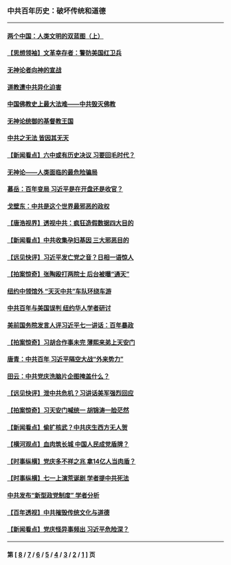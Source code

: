 ### 中共百年历史：破坏传统和道德
---
#### [两个中国：人类文明的双蓝图（上）](../../pages/nf1176114/n13422687.md?12110430) 
#### [【思想领袖】文革幸存者：警防美国红卫兵](../../pages/nf1176114/n13339289.md?12110430) 
#### [无神论者向神的宣战](../../pages/nf1176114/n13281535.md?12110430) 
#### [道教遭中共异化迫害](../../pages/nf1176114/n13281463.md?12110430) 
#### [中国佛教史上最大法难——中共毁灭佛教](../../pages/nf1176114/n13281397.md?12110430) 
#### [无神论统御的基督教王国](../../pages/nf1176114/n13281280.md?12110430) 
#### [中共之无法 皆因其无天](../../pages/nf1176114/n13281088.md?12110430) 
#### [【新闻看点】六中或有历史决议 习要回毛时代？](../../pages/nf1176114/n13222895.md?12110430) 
#### [无神论——人类面临的最危险骗局](../../pages/nf1176114/n13196137.md?12110430) 
#### [慕岳：百年变局 习近平是在开盘还是收官？](../../pages/nf1176114/n13206516.md?12110430) 
#### [戈壁东：中共是这个世界最邪恶的政权](../../pages/nf1176114/n13085641.md?12110430) 
#### [【唐浩视界】透视中共：疯狂造假数据四大目的](../../pages/nf1176114/n13080590.md?12110430) 
#### [【新闻看点】中共收集孕妇基因 三大邪恶目的](../../pages/nf1176114/n13077182.md?12110430) 
#### [【远见快评】习近平发亡党之音？日相一语惊人](../../pages/nf1176114/n13074809.md?12110430) 
#### [【拍案惊奇】张陶殴打两院士 后台被曝“通天”](../../pages/nf1176114/n13070496.md?12110430) 
#### [纽约中领馆外 “天灭中共”车队环绕车游](../../pages/nf1176114/n13070693.md?12110430) 
#### [中共百年与美国误判 纽约华人学者研讨](../../pages/nf1176114/n13067969.md?12110430) 
#### [美前国务院发言人评习近平七一讲话：百年暴政](../../pages/nf1176114/n13066986.md?12110430) 
#### [【拍案惊奇】习胡合作事未完 薄熙来弟上天安门](../../pages/nf1176114/n13065867.md?12110430) 
#### [唐青：中共百年 习近平隔空大战“外来势力”](../../pages/nf1176114/n13065976.md?12110430) 
#### [田云：中共党庆洗脑片企图掩盖什么？](../../pages/nf1176114/n13064395.md?12110430) 
#### [【远见快评】泄中共危机？习讲话美军强烈回应](../../pages/nf1176114/n13064269.md?12110430) 
#### [【拍案惊奇】习天安门喊统一 胡锦涛一脸茫然](../../pages/nf1176114/n13063233.md?12110430) 
#### [【新闻看点】偷扩核武？中共庆生西方无人贺](../../pages/nf1176114/n13061263.md?12110430) 
#### [【横河观点】血肉筑长城 中国人民成党盾牌？](../../pages/nf1176114/n13061779.md?12110430) 
#### [【时事纵横】党庆多不祥之兆 拿14亿人当肉盾？](../../pages/nf1176114/n13061709.md?12110430) 
#### [【时事纵横】七一上演荒诞剧 学者提中共死法](../../pages/nf1176114/n13058990.md?12110430) 
#### [中共发布“新型政党制度” 学者分析](../../pages/nf1176114/n13056354.md?12110430) 
#### [【百年透视】中共摧毁传统文化与道德](../../pages/nf1176114/n13057253.md?12110430) 
#### [【新闻看点】党庆怪异事频出 习近平危险深？](../../pages/nf1176114/n13056781.md?12110430) 

---
#### 第 [ [8](./8.md?12110430) / [7](./7.md?12110430) / [6](./6.md?12110430) / [5](./5.md?12110430) / [4](./4.md?12110430) / [3](./3.md?12110430) / [2](./2.md?12110430) / [1](./1.md?12110430) ] 页
